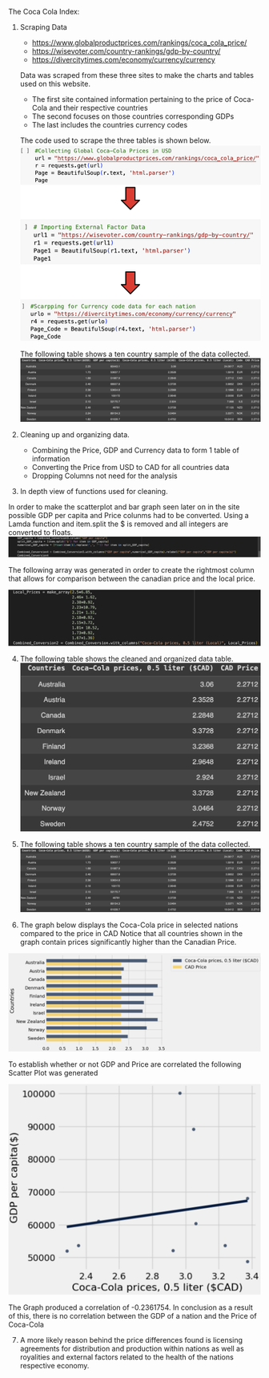 The Coca Cola Index:

1. Scraping Data
   - https://www.globalproductprices.com/rankings/coca_cola_price/
   - https://wisevoter.com/country-rankings/gdp-by-country/
   - https://divercitytimes.com/economy/currency/currency
     
   Data was scraped from these three sites to make the charts and tables used on this website.
   - The first site contained information pertaining to the price of Coca-Cola and their respective countries
   - The second focuses on those countries corresponding GDPs
   - The last includes the countries currency codes

   The code used to scrape the three tables is shown below.
![Scrapping Code Table](Scrap.png "Scrapping Data Table Code")
   
   The following table shows a ten country sample of the data collected.
![Complete Table](FullTable.png "Complete Data Table")

2. Cleaning up and organizing data.
   - Combining the Price, GDP and Currency data to form 1 table of information
   - Converting the Price from USD to CAD for all countries data
   - Dropping Columns not need for the analysis

3. In depth view of functions used for cleaning.
   
In order to make the scatterplot and bar graph seen later on in the site possible GDP per capita and Price colunms had to be converted.
Using a Lamda function and item.split the $ is removed and all integers are converted to floats.
![Conversion Code](Conv.png "Complete Data Table")

The following array was generated in order to create the rightmost column that allows for comparison between the canadian price and the local price.

![Array Code](Arr.png "Array Code")

4. The following table shows the cleaned and organized data table.
![Complete Table](CleanTable.png "Complete Cleaned Data Table")

5. The following table shows a ten country sample of the data collected.
![Complete Table](FullTable.png "Complete Data Table")
  
6. The graph below displays the Coca-Cola price in selected nations compared to the price in CAD
   Notice that all countries shown in the graph contain prices significantly higher than the Canadian Price.

![CAD Prices](CocaPrice.png "CAD Prices")

To establish whether or not GDP and Price are correlated the following Scatter Plot was generated

![GDP per Capita versus Price](GDPrice.png "Correlation between GDP per Capita and Price")

The Graph produced a correlation of  -0.2361754.
In conclusion as a result of this, there is no correlation between the GDP of a nation and the Price of Coca-Cola

7. A more likely reason behind the price differences found is licensing agreements for distribution and production within nations as well as royalities and external factors related to the health of the nations respective economy.
